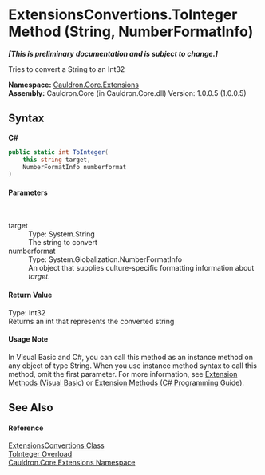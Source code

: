 # ExtensionsConvertions.ToInteger Method (String, NumberFormatInfo)
 _**\[This is preliminary documentation and is subject to change.\]**_

Tries to convert a String to an Int32

**Namespace:**&nbsp;<a href="N_Cauldron_Core_Extensions">Cauldron.Core.Extensions</a><br />**Assembly:**&nbsp;Cauldron.Core (in Cauldron.Core.dll) Version: 1.0.0.5 (1.0.0.5)

## Syntax

**C#**<br />
``` C#
public static int ToInteger(
	this string target,
	NumberFormatInfo numberformat
)
```


#### Parameters
&nbsp;<dl><dt>target</dt><dd>Type: System.String<br />The string to convert</dd><dt>numberformat</dt><dd>Type: System.Globalization.NumberFormatInfo<br />An object that supplies culture-specific formatting information about *target*.</dd></dl>

#### Return Value
Type: Int32<br />Returns an int that represents the converted string

#### Usage Note
In Visual Basic and C#, you can call this method as an instance method on any object of type String. When you use instance method syntax to call this method, omit the first parameter. For more information, see <a href="http://msdn.microsoft.com/en-us/library/bb384936.aspx">Extension Methods (Visual Basic)</a> or <a href="http://msdn.microsoft.com/en-us/library/bb383977.aspx">Extension Methods (C# Programming Guide)</a>.

## See Also


#### Reference
<a href="T_Cauldron_Core_Extensions_ExtensionsConvertions">ExtensionsConvertions Class</a><br /><a href="Overload_Cauldron_Core_Extensions_ExtensionsConvertions_ToInteger">ToInteger Overload</a><br /><a href="N_Cauldron_Core_Extensions">Cauldron.Core.Extensions Namespace</a><br />